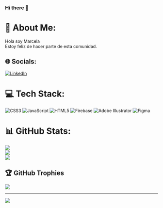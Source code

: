 ### Hi there 👋
# 💫 About Me:
Hola soy Marcela<br>Estoy feliz de hacer parte de esta comunidad.


## 🌐 Socials:
[![LinkedIn](https://img.shields.io/badge/LinkedIn-%230077B5.svg?logo=linkedin&logoColor=white)](https://linkedin.com/in/www.linkedin.com/in/marcela-avellaneda-64489b291) 

# 💻 Tech Stack:
![CSS3](https://img.shields.io/badge/css3-%231572B6.svg?style=for-the-badge&logo=css3&logoColor=white) ![JavaScript](https://img.shields.io/badge/javascript-%23323330.svg?style=for-the-badge&logo=javascript&logoColor=%23F7DF1E) ![HTML5](https://img.shields.io/badge/html5-%23E34F26.svg?style=for-the-badge&logo=html5&logoColor=white) ![Firebase](https://img.shields.io/badge/firebase-%23039BE5.svg?style=for-the-badge&logo=firebase) ![Adobe Illustrator](https://img.shields.io/badge/adobe%20illustrator-%23FF9A00.svg?style=for-the-badge&logo=adobe%20illustrator&logoColor=white) ![Figma](https://img.shields.io/badge/figma-%23F24E1E.svg?style=for-the-badge&logo=figma&logoColor=white)
# 📊 GitHub Stats:
![](https://github-readme-stats.vercel.app/api?username=marcescala&theme=blueberry&hide_border=false&include_all_commits=false&count_private=false)<br/>
![](https://github-readme-streak-stats.herokuapp.com/?user=marcescala&theme=blueberry&hide_border=false)<br/>
![](https://github-readme-stats.vercel.app/api/top-langs/?username=marcescala&theme=blueberry&hide_border=false&include_all_commits=false&count_private=false&layout=compact)

## 🏆 GitHub Trophies
![](https://github-profile-trophy.vercel.app/?username=marcescala&theme=monokai&no-frame=false&no-bg=true&margin-w=4)

---
[![](https://visitcount.itsvg.in/api?id=marcescala&icon=0&color=6)](https://visitcount.itsvg.in)

<!-- Proudly created with GPRM ( https://gprm.itsvg.in ) -->

<!--
**marcescala/marcescala** is a ✨ _special_ ✨ repository because its `README.md` (this file) appears on your GitHub profile.

Here are some ideas to get you started:

- 🔭 I’m currently working on ...
- 🌱 I’m currently learning ...
- 👯 I’m looking to collaborate on ...
- 🤔 I’m looking for help with ...
- 💬 Ask me about ...
- 📫 How to reach me: ...
- 😄 Pronouns: ...
- ⚡ Fun fact: ...
-->
